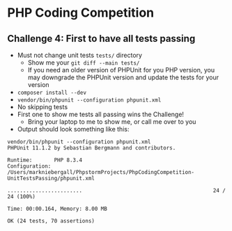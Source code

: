 # PHP Coding Competition

## Challenge 4: First to have all tests passing
- Must not change unit tests `tests/` directory
  - Show me your `git diff --main tests/`
  - If you need an older version of PHPUnit for you PHP version, you may downgrade the PHPUnit version and update the tests for your version
- `composer install --dev`
- `vendor/bin/phpunit --configuration phpunit.xml`
- No skipping tests
- First one to show me tests all passing wins the Challenge!
  - Bring your laptop to me to show me, or call me over to you
- Output should look something like this:
```
vendor/bin/phpunit --configuration phpunit.xml
PHPUnit 11.1.2 by Sebastian Bergmann and contributors.

Runtime:       PHP 8.3.4
Configuration: /Users/markniebergall/PhpstormProjects/PhpCodingCompetition-UnitTestsPassing/phpunit.xml

........................                                          24 / 24 (100%)

Time: 00:00.164, Memory: 8.00 MB

OK (24 tests, 70 assertions)
```